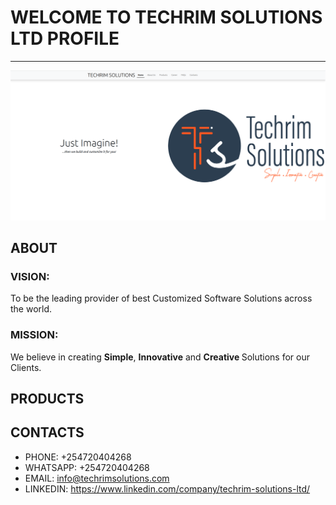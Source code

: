 # WELCOME TO TECHRIM SOLUTIONS LTD PROFILE
-----------------------------------------
![WebApp Screenshot](/static/images/profile.png)

## ABOUT
### VISION:
To be the leading provider of best Customized Software Solutions across the world.

### MISSION:
We believe in creating <strong class="fst-italic">Simple</strong>, 
<strong class="fst-italic">Innovative</strong> and
<strong class="fst-italic">Creative </strong> Solutions for our Clients.

## PRODUCTS


## CONTACTS
- PHONE: +254720404268
- WHATSAPP: +254720404268
- EMAIL: info@techrimsolutions.com
- LINKEDIN: https://www.linkedin.com/company/techrim-solutions-ltd/